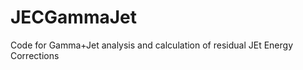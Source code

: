 JECGammaJet
===========
Code for Gamma+Jet analysis and calculation of residual JEt Energy Corrections

